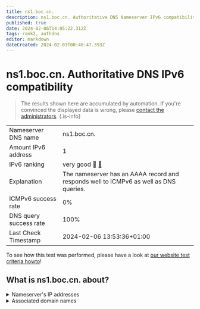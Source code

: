 ```yaml
---
title: ns1.boc.cn.
description: ns1.boc.cn. Authoritative DNS Nameserver IPv6 compatibility
published: true
date: 2024-02-06T14:05:22.312Z
tags: rank2, authdns
editor: markdown
dateCreated: 2024-02-03T00:46:47.393Z
---
```


# ns1.boc.cn. Authoritative DNS IPv6 compatibility

> The results shown here are accumulated by automation. If you're convinced the displayed data is wrong, please [contact the administrators](/howto/chat). 
{.is-info}




|   |   |
| - | - |
| Nameserver DNS name | ns1.boc.cn.
| Amount IPv6 address | 1
| IPv6 ranking | very good :2nd_place_medal: [🔗](/howto/ranking) |
| Explanation | The nameserver has an AAAA record and responds well to ICMPv6 as well as DNS queries. |
| ICMPv6 success rate | 0%|
| DNS query success rate | 100% |
| Last Check Timestamp | 2024-02-06 13:53:36+01:00 |

To see how this test was performed, please have a look at [our website test criteria howto](/howto/testcriteria/authdns)!


## What is ns1.boc.cn. about?




<details>
<summary>Nameserver's IP addresses</summary>

240e:660:ba:5:f000::3

</details>



<details>
<summary>Associated domain names</summary>

www.boc.cn

</details>
